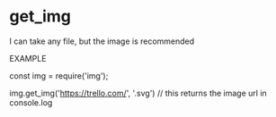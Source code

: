# get_img
I can take any file, but the image is recommended


EXAMPLE



const img = require('img');

img.get_img('https://trello.com/', '.svg')  // this returns the image url in console.log
